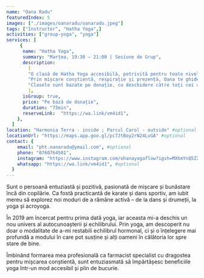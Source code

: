 ```yaml
---
name: "Oana Radu"
featuredIndex: 5
images: ["./images/oanaradu/oanaradu.jpeg"]
tags: ["Instructor", "Hatha Yoga",]
activities: ["group-yoga", "yoga"]
services: [
     {
      name: "Hatha Yoga",
      summary: "Marțea, 19:30 – 21:00 | Sesiune de Grup",
      description:
        [
        "O clasă de Hatha Yoga accesibilă, potrivită pentru toate nivelurile – de la începători la practicanți avansați.",
        "Prin mișcare conștientă, respirație și prezență, Oana te ghidează într-o practică echilibrantă, menită să aducă armonie între corp, minte și suflet. Fiecare sesiune este o invitație la introspecție, reconectare și regenerare, într-un spațiu sigur și primitor.",
        "Clasele sunt bazate pe donație, cu deschidere către toți cei care simt chemarea practicii yoga, indiferent de experiență sau posibilități financiare.",
        ],
      isGroup: true,
      price: "Pe bază de donație",
      duration: "75min",
      reserveLink:  "https://wa.link/vm4id1",
    },
  ]
location: "Harmonia Terra - inside ; Parcul Carol - outside" #optional
locationUrl: "https://maps.app.goo.gl/pc7JtBoy2rN24LvGA" #optional
contact: {
    email: "pht.oanaradu@ymail.com", #optional
    phone: "0760764501",
    instagram: "https://www.instagram.com/ohanayogaflow?igsh=MXhmYnQ5Z2o4a2t2eQ%3D%3D&utm_source=qr",
    whatsapp: "https://wa.link/vm4id1", #optional
  }
---
```


Sunt o persoană entuziastă și pozitivă, pasionată de mișcare și bunăstare încă din copilărie. Ca fostă practicantă de karate și dans sportiv, am iubit mereu să explorez noi moduri de a rămâne activă – de la dans și drumeții, la yoga și acroyoga.

În 2019 am încercat pentru prima dată yoga, iar aceasta mi-a deschis un nou univers al autocunoașterii și echilibrului. Prin yoga, am descoperit nu doar o modalitate de a-mi restabili echilibrul hormonal, ci și o înțelegere mai profundă a modului în care pot susține și alți oameni în călătoria lor spre stare de bine.

Îmbinând formarea mea profesională ca farmacist specialist cu dragostea pentru mișcarea conștientă, sunt entuziasmată să împărtășesc beneficiile yoga într-un mod accesibil și plin de bucurie.
